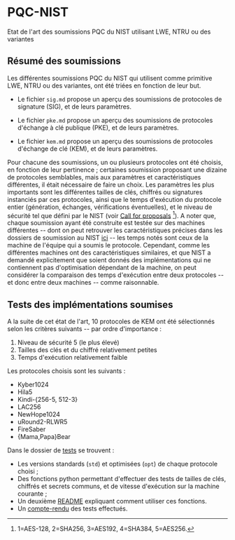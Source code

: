 # PQC-NIST
Etat de l'art des soumissions PQC du NIST utilisant LWE, NTRU ou des variantes

## Résumé des soumissions

Les différentes soumissions PQC du NIST qui utilisent comme primitive LWE, NTRU ou des variantes, ont été triées en fonction de leur but.

* Le fichier `sig.md` propose un aperçu des soumissions de protocoles de signature (SIG), et de leurs paramètres.

* Le fichier `pke.md` propose un aperçu des soumissions de protocoles d'échange à clé publique (PKE), et de leurs paramètres.

* Le fichier `kem.md` propose un aperçu des soumissions de protocoles d'échange de clé (KEM), et de leurs paramètres.

Pour chacune des soumissions, un ou plusieurs protocoles ont été choisis, en fonction de leur pertinence ; certaines soumission proposant une dizaine de protocoles semblables, mais aux paramètres et caractéristiques différentes, il était nécessaire de faire un choix.
Les paramètres les plus importants sont les différentes tailles de clés, chiffrés ou signatures instanciés par ces protocoles, ainsi que le temps d'exécution du protocole entier (génération, échanges, vérifications éventuelles), et le niveau de sécurité tel que défini par le NIST (voir [Call for proposals](https://csrc.nist.gov/CSRC/media/Projects/Post-Quantum-Cryptography/documents/call-for-proposals-final-dec-2016.pdf) [^1]).
A noter que, chaque soumission ayant été construite est testée sur des machines différentes -- dont on peut retrouver les caractéristiques précises dans les dossiers de soumission au NIST [ici](https://csrc.nist.gov/projects/post-quantum-cryptography/round-1-submissions "Round 1 soumissions") -- les temps notés sont ceux de la machine de l'équipe qui a soumis le protocole. Cependant, comme les différentes machines ont des caractéristiques similaires, et que NIST a demandé explicitement que soient donnés des implémentations qui ne contiennent pas d'optimisation dépendant de la machine, on peut considérer la comparaison des temps d'exécution entre deux protocoles -- et donc entre deux machines -- comme raisonnable.


## Tests des implémentations soumises

A la suite de cet état de l'art, 10 protocoles de KEM ont été sélectionnés selon les critères suivants -- par ordre d'importance :

1. Niveau de sécurité 5 (le plus élevé)
2. Tailles des clés et du chiffré relativement petites
3. Temps d'exécution relativement faible

Les protocoles choisis sont les suivants :

* Kyber1024
* Hila5
* Kindi-{256-5, 512-3}
* LAC256
* NewHope1024
* uRound2-RLWR5
* FireSaber
* {Mama,Papa}Bear

Dans le dossier de [tests](./Tests/) se trouvent :

* Les versions standards (`std`) et optimisées (`opt`) de chaque protocole choisi ;
* Des fonctions python permettant d'effectuer des tests de tailles de clés, chiffrés et secrets communs, et de vitesse d'exécution sur la machine courante ;
* Un deuxième [README](./Tests/README.md) expliquant comment utiliser ces fonctions.
* Un [compte-rendu](.Tests/CR.md) des tests effectués.

[^1]: 1=AES-128, 2=SHA256, 3=AES192, 4=SHA384, 5=AES256.
